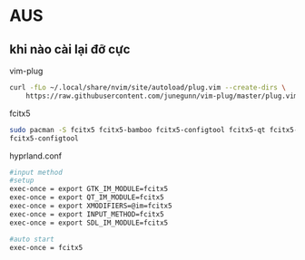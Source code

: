 # AUS
## khi nào cài lại đỡ cực

vim-plug

```bash
curl -fLo ~/.local/share/nvim/site/autoload/plug.vim --create-dirs \
    https://raw.githubusercontent.com/junegunn/vim-plug/master/plug.vim
```

fcitx5

```bash
sudo pacman -S fcitx5 fcitx5-bamboo fcitx5-configtool fcitx5-qt fcitx5-gtk
fcitx5-configtool
```

hyprland.conf

```bash
#input method
#setup
exec-once = export GTK_IM_MODULE=fcitx5
exec-once = export QT_IM_MODULE=fcitx5
exec-once = export XMODIFIERS=@im=fcitx5
exec-once = export INPUT_METHOD=fcitx5
exec-once = export SDL_IM_MODULE=fcitx5

#auto start
exec-once = fcitx5
```